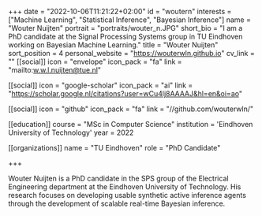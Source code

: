 +++
date = "2022-10-06T11:21:22+02:00"
id = "woutern"
interests = ["Machine Learning", "Statistical Inference", "Bayesian Inference"]
name = "Wouter Nuijten"
portrait = "portraits/wouter_n.JPG"
short_bio = "I am a PhD candidate at the Signal Processing Systems group in TU Eindhoven working on Bayesian Machine Learning."
title = "Wouter Nuijten"
sort_position = 4
personal_website = "https://wouterwln.github.io"
cv_link = ""
[[social]]
    icon = "envelope"
    icon_pack = "fa"
    link = "mailto:w.w.l.nuijten@tue.nl"

[[social]]
    icon = "google-scholar"
    icon_pack = "ai"
    link = "https://scholar.google.nl/citations?user=wCu4lj8AAAAJ&hl=en&oi=ao"

[[social]]
    icon = "github"
    icon_pack = "fa"
    link = "//github.com/wouterwln/"


[[education]]
    course = "MSc in Computer Science"
    institution = 'Eindhoven University of Technology'
    year = 2022

[[organizations]]
    name = "TU Eindhoven"
    role = "PhD Candidate"

+++


Wouter Nuijten is a PhD candidate in the SPS group of the Electrical Engineering department at the Eindhoven University of Technology. His research focuses on developing usable synthetic active inference agents through the development of scalable real-time Bayesian inference.